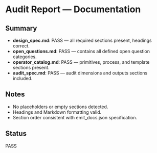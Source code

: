 # Audit Report — Documentation

## Summary
- **design_spec.md**: PASS — all required sections present, headings correct.
- **open_questions.md**: PASS — contains all defined open question categories.
- **operator_catalog.md**: PASS — primitives, process, and template sections present.
- **audit_spec.md**: PASS — audit dimensions and outputs sections included.

## Notes
- No placeholders or empty sections detected.
- Headings and Markdown formatting valid.
- Section order consistent with emit_docs.json specification.

## Status
PASS
